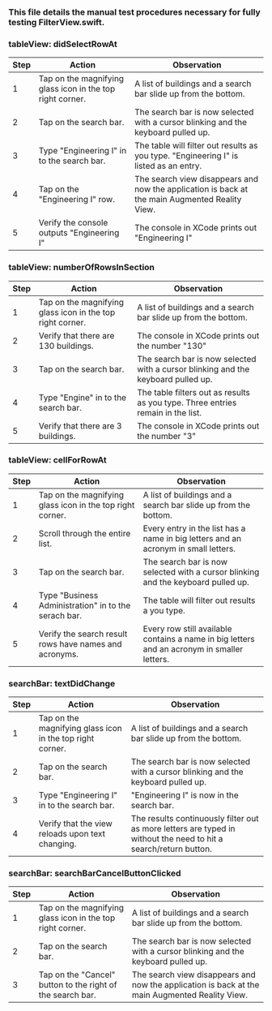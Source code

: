 ### This file details the manual test procedures necessary for fully testing FilterView.swift.

### tableView: didSelectRowAt
| Step | Action | Observation |
|-|-|-|
| 1 | Tap on the magnifying glass icon in the top right corner. | A list of buildings and a search bar slide up from the bottom.|
| 2 | Tap on the search bar. | The search bar is now selected with a cursor blinking and the keyboard pulled up.|
| 3 | Type "Engineering I" in to the search bar. | The table will filter out results as you type. "Engineering I" is listed as an entry.|
| 4 | Tap on the "Engineering I" row. | The search view disappears and now the application is back at the main Augmented Reality View.|
| 5 | Verify the console outputs "Engineering I"| The console in XCode prints out "Engineering I"|


### tableView: numberOfRowsInSection
| Step | Action | Observation |
|-|-|-|
| 1 | Tap on the magnifying glass icon in the top right corner. | A list of buildings and a search bar slide up from the bottom.|
| 2 | Verify that there are 130 buildings. | The console in XCode prints out the number "130" |
| 3 | Tap on the search bar. | The search bar is now selected with a cursor blinking and the keyboard pulled up.|
| 4 | Type "Engine" in to the search bar. | The table filters out as results as you type. Three entries remain in the list.|
| 5 | Verify that there are 3 buildings. | The console in XCode prints out the number "3" |


### tableView: cellForRowAt
| Step | Action | Observation |
|-|-|-|
| 1 | Tap on the magnifying glass icon in the top right corner. | A list of buildings and a search bar slide up from the bottom.|
| 2 | Scroll through the entire list. | Every entry in the list has a name in big letters and an acronym in small letters.|
| 3 | Tap on the search bar. | The search bar is now selected with a cursor blinking and the keyboard pulled up.|
| 4 | Type "Business Administration" in to the serach bar. | The table will filter out results a you type. |
| 5 | Verify the search result rows have names and acronyms. | Every row still available contains a name in big letters and an acronym in smaller letters. |

### searchBar: textDidChange
| Step | Action | Observation |
|-|-|-|
| 1 | Tap on the magnifying glass icon in the top right corner. | A list of buildings and a search bar slide up from the bottom.|
| 2 | Tap on the search bar. | The search bar is now selected with a cursor blinking and the keyboard pulled up.|
| 3 | Type "Engineering I" in to the search bar. | "Engineering I" is now in the search bar. |
| 4 | Verify that the view reloads upon text changing. | The results continuously filter out as more letters are typed in without the need to hit a search/return button. |

### searchBar: searchBarCancelButtonClicked
| Step | Action | Observation |
|-|-|-|
| 1 | Tap on the magnifying glass icon in the top right corner. | A list of buildings and a search bar slide up from the bottom.|
| 2 | Tap on the search bar. | The search bar is now selected with a cursor blinking and the keyboard pulled up.|
| 3 | Tap on the "Cancel" button to the right of the search bar. | The search view disappears and now the application is back at the main Augmented Reality View.|
